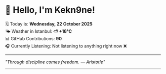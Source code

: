 # 👋 Hello, I'm Kekn9ne!

🗓️ Today is: **Wednesday, 22 October 2025**  
🌤️ Weather in Istanbul: **⛅️  +18°C**  
📊 GitHub Contributions: **90**  
🎧 Currently Listening: Not listening to anything right now ❌

---

_"Through discipline comes freedom. — *Aristotle*"_

---
